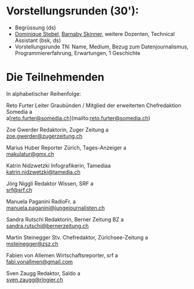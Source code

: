 # Vorstellungsrunden (30'):
- Begrüssung (ds)
- [Dominique Stebel](mailto:dominique.strebel@maz.ch), [Barnaby Skinner](mailto:barnaby.skinner@tamedia.ch), weitere Dozenten, Technical Assistant (bsk, ds)
- Vorstellungsrunde TN: Name, Medium, Bezug zum Datenjournalismus, Programmiererfahrung, Erwartungen, 1 Geschichte

# Die Teilnehmenden
In alphabetischer Reihenfolge:

Reto Furter
Leiter Graubünden / Mitglied der erweiterten Chefredaktion Somedia a\
a\[reto.furter@somedia.ch](mailto:reto.furter@somedia.ch)

Zoe Gwerder
Redaktorin, Zuger Zeitung a\
[zoe.gwerder@zugerzeitung.ch](mailto:zoe.gwerder@zugerzeitung.ch)

Marius Huber
Reporter Zürich, Tages-Anzeiger a\
[makulatur@gmx.ch](mailto:makulatur@gmx.ch)

Katrin Nidzwetzki
Infografikerin, Tamediaa\
[katrin.nidzwetzki@tamedia.ch](katrin.nidzwetzki@tamedia.ch)

Jörg Niggli
Redaktor Wissen, SRF a\
[srf@srf.ch](mailto:jo@niggli.com)

Manuela Paganini
RadioFr. a\
[manuela.paganini@jungejournalisten.ch](mailto:manuela.paganini@jungejournalisten.ch)

Sandra Rutschi
Redaktorin, Berner Zeitung BZ a\
[sandra.rutschi@bernerzeitung.ch](mailto:sandra.rutschi@bernerzeitung.ch)

Martin Steinegger
Stv. Chefredaktor, Zürichsee-Zeitung a\
[msteinegger@zsz.ch](mailto:msteinegger@zsz.ch)

Fabien von Allemen
Wirtschaftsreporter, srf a\
[fabi.vonallmen@gmail.com](mailto:fabi.vonallmen@gmail.com)

Sven Zaugg
Redaktor, Saldo a\
[sven.zaugg@ringier.ch](mailto:sven.zaugg@ringier.ch)

